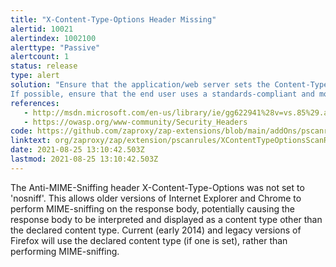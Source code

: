 ```yaml
---
title: "X-Content-Type-Options Header Missing"
alertid: 10021
alertindex: 1002100
alerttype: "Passive"
alertcount: 1
status: release
type: alert
solution: "Ensure that the application/web server sets the Content-Type header appropriately, and that it sets the X-Content-Type-Options header to 'nosniff' for all web pages.
If possible, ensure that the end user uses a standards-compliant and modern web browser that does not perform MIME-sniffing at all, or that can be directed by the web application/web server to not perform MIME-sniffing."
references:
   - http://msdn.microsoft.com/en-us/library/ie/gg622941%28v=vs.85%29.aspx
   - https://owasp.org/www-community/Security_Headers
code: https://github.com/zaproxy/zap-extensions/blob/main/addOns/pscanrules/src/main/java/org/zaproxy/zap/extension/pscanrules/XContentTypeOptionsScanRule.java
linktext: org/zaproxy/zap/extension/pscanrules/XContentTypeOptionsScanRule.java
date: 2021-08-25 13:10:42.503Z
lastmod: 2021-08-25 13:10:42.503Z
---
```

The Anti-MIME-Sniffing header X-Content-Type-Options was not set to 'nosniff'. This allows older versions of Internet Explorer and Chrome to perform MIME-sniffing on the response body, potentially causing the response body to be interpreted and displayed as a content type other than the declared content type. Current (early 2014) and legacy versions of Firefox will use the declared content type (if one is set), rather than performing MIME-sniffing.
